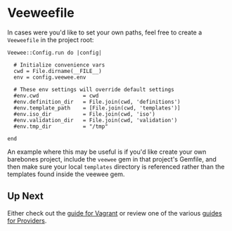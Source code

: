 # Veeweefile

In cases were you'd like to set your own paths, feel free to create a `Veeweefile` in the project root:

    Veewee::Config.run do |config|
      
      # Initialize convenience vars
      cwd = File.dirname(__FILE__)
      env = config.veewee.env
      
      # These env settings will override default settings
      #env.cwd              = cwd
      #env.definition_dir   = File.join(cwd, 'definitions')
      #env.template_path    = [File.join(cwd, 'templates')]
      #env.iso_dir          = File.join(cwd, 'iso')
      #env.validation_dir   = File.join(cwd, 'validation')
      #env.tmp_dir          = "/tmp"

    end

An example where this may be useful is if you'd like create your own barebones project, include the `veewee` gem in that project's Gemfile, and then make sure your local `templates` directory is referenced rather than the templates found inside the veewee gem.

## Up Next

Either check out the [guide for Vagrant](vagrant.md) or review one of the various [guides for Providers](providers.md).
